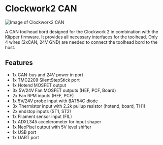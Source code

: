 # Clockwork2 CAN

![Image of Clockwork2 CAN](imgages/Clockwork2.jpg)

A CAN toolhead bord designed for the Clockwork 2 in combination with the Klipper firmware. It provides all necessary interfaces for the toolhead. Only 4 wires (2xCAN, 24V GND) are needed to connect the toolhead bord to the host.  

## Features

* 1x CAN-bus and 24V power in port
* 1x TMC2209 SilentStepStick port
* 1x Hotend MOSFET output
* 3x 5V/24V Fan MOSFET outputs (HEF, PCF, Board)
* 2x Fan RPM inputs (HEF, PCF)
* 1x 5V/24V probe input with BAT54C diode
* 3x Thermistor input with 2.2k pullup resistor (hotend, board, TH1)
* 2x endstop inputs (ST1, ST2)
* 1x Filament sensor input (FIL)
* 1x ADXL345 accelerometer for input shaper
* 1x NeoPixel output with 5V level shifter
* 1x USB port
* 1x UART port


